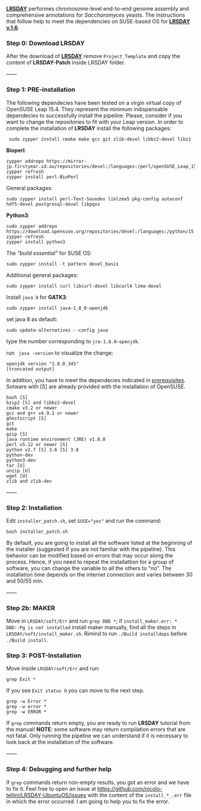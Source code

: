 [**LRSDAY**](https://github.com/yjx1217/LRSDAY) performes chromosome-level end-to-end genome assembly and comprehensive annotations for *Saccharomyces* yeasts.
The instructions that follow help to meet the dependencies on SUSE-based OS for [**LRSDAY v.1.6**](https://github.com/yjx1217/LRSDAY/releases/tag/v1.6.0). </br>

### Step 0: Download LRSDAY

After the download of [**LRSDAY**](https://github.com/yjx1217/LRSDAY) remove ```Project_Template``` and copy the content of **LRSDAY-Patch** inside LRSDAY folder.</br>

——

### Step 1: PRE-installation
The following dependecies have been tested on a virgin virtual copy of OpenSUSE Leap 15.4. They represent the minimum indispensable dependecies to successfully install the pipeline. Please, consider if you want to change the repositories to fit with your Leap version.
In order to complete the installation of **LRSDAY** install the following packages:

```
 sudo zypper install cmake make gcc git zlib-devel libbz2-devel libz1
```

**Bioperl**:

```
zypper addrepo https://mirror-jp.firstyear.id.au/repositories/devel:/languages:/perl/openSUSE_Leap_15.2/devel:languages:perl.repo
zypper refresh
zypper install perl-BioPerl
```

General packages: 

```
sudo zypper install perl-Text-Soundex liblzma5 pkg-config autoconf hdf5-devel postgresql-devel libpqxx
```

**Python3**: 

```
sudo zypper addrepo https://download.opensuse.org/repositories/devel:/languages:/python/15.4/devel:languages:python.repo
zypper refresh
zypper install python3
```

The *"build essential"* for SUSE OS:

```
sudo zypper install -t pattern devel_basis
```

Additional general packages:

```
sudo zypper install curl libcurl-devel libcurl4 lzma-devel
```

Install ```java 8``` for **GATK3**: 

```
sudo zypper install java-1_8_0-openjdk
```

set java 8 as default: 

```
sudo update-alternatives --config java
```

type the number corresponding to ```jre-1.8.0-openjdk```.

run ``` java -version``` to visualize the change:

```
openjdk version "1.8.0_345"
[troncated output]
```

In addition, you have to meet the dependecies indicated in [prerequisites](https://github.com/yjx1217/LRSDAY/blob/master/prerequisite.txt).</br>
Sotware with [S] are already provided with the installation of OpenSUSE. 

```
bash [S]
bzip2 [S] and libbz2-devel
cmake v3.2 or newer
gcc and g++ v4.9.1 or newer 
ghostscript [S]
git 
make
gzip [S]
java runtime environment (JRE) v1.8.0 
perl v5.12 or newer [S]
python v2.7 [S] 3.6 [S] 3.8 
python-dev
python3-dev
tar [U]
unzip [U]
wget [U]
zlib and zlib-dev
```
——

### Step 2: Installation

Edit ```installer_patch.sh```, set ```SUSE="yes"``` and run the command: 

```
bash installer_patch.sh
```
By default, you are going to install all the software listed at the beginning of the installer (suggested if you are not familiar with the pipeline). This behavior can be modified based on errors that may occur along the process. Hence, if you need to repeat the installattion for a group of software, you can change the variable to all the others to "no". The installation time depends on the internet connection and varies between 30 and 50/55 min.

——

### Step 2b: MAKER

Move in ```LRSDAY/soft/Err``` and run ```grep DBD *```; if ```install_maker.err: * DBD::Pg is not installed``` install maker manually, find all the steps in ```LRSDAY/soft/install_maker.sh```. Rimind to run ```./Build installdeps``` before ```./Build install```.

### Step 3: POST-Installation

Move inside ```LRSDAY/soft/Err``` and run: 

```
grep Exit *
```
If you see ```Exit status 0``` you can move to the next step.

```
grep -w Error *
grep -w error *
grep -w ERROR *
```
If ```grep``` commands return empty, you are ready to run **LRSDAY** tutorial from the manual!
**NOTE**: some software may return compilation errors that are not fatal. Only running the pipeline we can understand if it is necessary to look back at the installation of the software. 

——

### Step 4: Debugging and further help

If ```grep``` commands return non-empty results, you got an error and we have to fix it. Feel free to open an issue at https://github.com/nicolo-tellini/LRSDAY-UbuntuOS/issues with the content of the ```install_*_.err``` file in which the error occurred. I am going to help you to fix the error.
